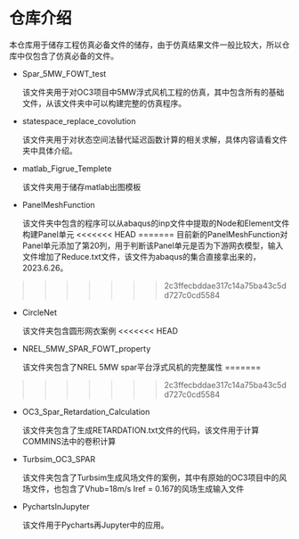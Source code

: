 # 仓库介绍

本仓库用于储存工程仿真必备文件的储存，由于仿真结果文件一般比较大，所以仓库中仅包含了仿真必备的文件。

- Spar_5MW_FOWT_test 

  该文件夹用于对OC3项目中5MW浮式风机工程的仿真，其中包含所有的基础文件，从该文件夹中可以构建完整的仿真程序。

- statespace_replace_covolution

  该文件夹用于对状态空间法替代延迟函数计算的相关求解，具体内容请看文件夹中具体介绍。

- matlab_Figrue_Templete

  该文件夹用于储存matlab出图模板

- PanelMeshFunction

  该文件夹中包含的程序可以从abaqus的inp文件中提取的Node和Element文件构建Panel单元
<<<<<<< HEAD
=======
  目前新的PanelMeshFunction对Panel单元添加了第20列，用于判断该Panel单元是否为下游网衣模型，输入文件增加了Reduce.txt文件，该文件为abaqus的集合直接拿出来的，2023.6.26。
>>>>>>> 2c3ffecbddae317c14a75ba43c5dd727c0cd5584

- CircleNet

  该文件夹包含圆形网衣案例
<<<<<<< HEAD

- NREL_5MW_SPAR_FOWT_property

  该文件夹包含了NREL 5MW spar平台浮式风机的完整属性
=======
>>>>>>> 2c3ffecbddae317c14a75ba43c5dd727c0cd5584

- OC3_Spar_Retardation_Calculation

  该文件夹包含了生成RETARDATION.txt文件的代码，该文件用于计算COMMINS法中的卷积计算

- Turbsim_OC3_SPAR

  该文件夹包含了Turbsim生成风场文件的案例，其中有原始的OC3项目中的风场文件，也包含了Vhub=18m/s Iref = 0.167的风场生成输入文件

- PychartsInJupyter

  该文件用于Pycharts再Jupyter中的应用。
